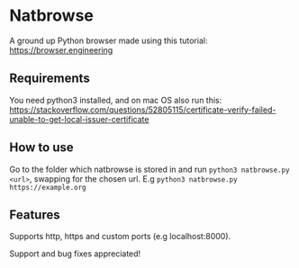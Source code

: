 # Natbrowse
A ground up Python browser made using this tutorial: https://browser.engineering

## Requirements
You need python3 installed, and on mac OS also run this: https://stackoverflow.com/questions/52805115/certificate-verify-failed-unable-to-get-local-issuer-certificate

## How to use
Go to the folder which natbrowse is stored in and run `python3 natbrowse.py <url>`, swapping <url> for the chosen url.
E.g `python3 natbrowse.py https://example.org`

## Features
Supports http, https and custom ports (e.g localhost:8000).

Support and bug fixes appreciated!
